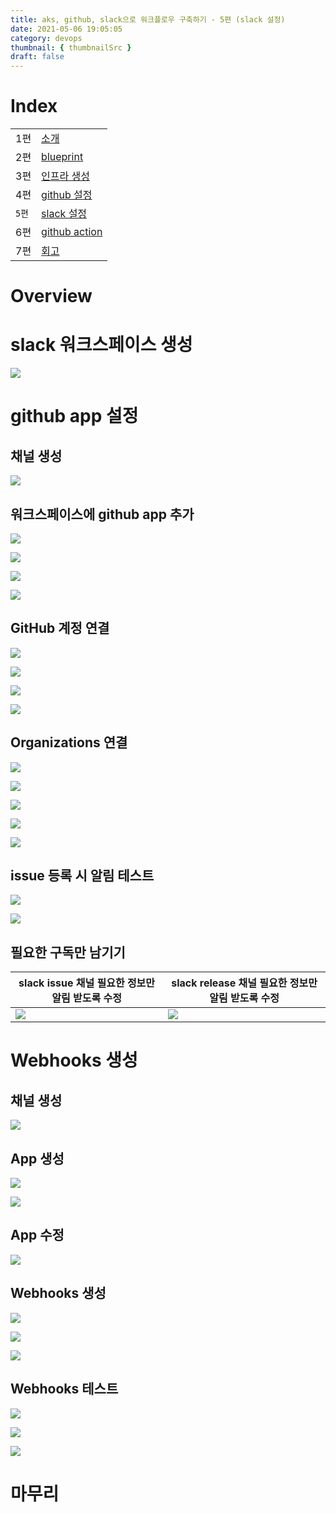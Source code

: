 ```yaml
---
title: aks, github, slack으로 워크플로우 구축하기 - 5편 (slack 설정)
date: 2021-05-06 19:05:05
category: devops
thumbnail: { thumbnailSrc }
draft: false
---
```


# Index

|       |                                                            |
| ----- | ---------------------------------------------------------- |
| 1편   | [소개](/devops/workflows-with-aks-github-slack-1)          |
| 2편   | [blueprint](/devops/workflows-with-aks-github-slack-2)     |
| 3편   | [인프라 생성](/devops/workflows-with-aks-github-slack-3)   |
| 4편   | [github 설정](/devops/workflows-with-aks-github-slack-4)   |
| `5편` | [slack 설정](/devops/workflows-with-aks-github-slack-5)    |
| 6편   | [github action](/devops/workflows-with-aks-github-slack-6) |
| 7편   | [회고](/devops/workflows-with-aks-github-slack-7)          |

# Overview

# slack 워크스페이스 생성

![](./images/workflows-with-aks-github-slack-5/1-0.png)

# github app 설정

## 채널 생성

![](./images/workflows-with-aks-github-slack-5/1-1.png)

## 워크스페이스에 github app 추가

![](./images/workflows-with-aks-github-slack-5/2.png)

![](./images/workflows-with-aks-github-slack-5/3.png)

![](./images/workflows-with-aks-github-slack-5/4.png)

![](./images/workflows-with-aks-github-slack-5/5.png)

## GitHub 계정 연결

![](./images/workflows-with-aks-github-slack-5/6.png)

![](./images/workflows-with-aks-github-slack-5/7.png)

![](./images/workflows-with-aks-github-slack-5/8.png)

![](./images/workflows-with-aks-github-slack-5/9.png)

## Organizations 연결

![](./images/workflows-with-aks-github-slack-5/10.png)

![](./images/workflows-with-aks-github-slack-5/11.png)

![](./images/workflows-with-aks-github-slack-5/12.png)

![](./images/workflows-with-aks-github-slack-5/13.png)

![](./images/workflows-with-aks-github-slack-5/14.png)

## issue 등록 시 알림 테스트

![](./images/workflows-with-aks-github-slack-5/15.png)

![](./images/workflows-with-aks-github-slack-5/16-0.png)

## 필요한 구독만 남기기

| slack issue 채널 필요한 정보만 알림 받도록 수정 | slack release 채널 필요한 정보만 알림 받도록 수정 |
| ------------------------------------------------------------------------ | -------------------------------------------------------------------------- |
| ![](./images/workflows-with-aks-github-slack-5/16-1.png)                 | ![](./images/workflows-with-aks-github-slack-5/16-2.png)                   |

# Webhooks 생성

## 채널 생성

![](./images/workflows-with-aks-github-slack-5/17-0.png)

## App 생성

![](./images/workflows-with-aks-github-slack-5/17-1.png)

![](./images/workflows-with-aks-github-slack-5/18-0.png)

## App 수정

![](./images/workflows-with-aks-github-slack-5/18-1.png)

## Webhooks 생성

![](./images/workflows-with-aks-github-slack-5/19.png)

![](./images/workflows-with-aks-github-slack-5/20.png)

![](./images/workflows-with-aks-github-slack-5/21.png)

## Webhooks 테스트

![](./images/workflows-with-aks-github-slack-5/22.png)

![](./images/workflows-with-aks-github-slack-5/23.png)

![](./images/workflows-with-aks-github-slack-5/24.png)

# 마무리
